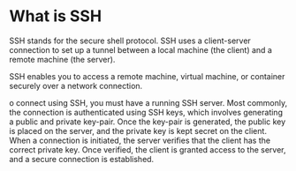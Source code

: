 # What is SSH

SSH stands for the secure shell protocol. SSH uses a client-server connection to set up a tunnel between a local machine (the client) and a remote machine (the server).

SSH enables you to access a remote machine, virtual machine, or container securely over a network connection. 

o connect using SSH, you must have a running SSH server. Most commonly, the connection is authenticated using SSH keys, which involves generating a public and private key-pair. Once the key-pair is generated, the public key is placed on the server, and the private key is kept secret on the client. When a connection is initiated, the server verifies that the client has the correct private key. Once verified, the client is granted access to the server, and a secure connection is established.
